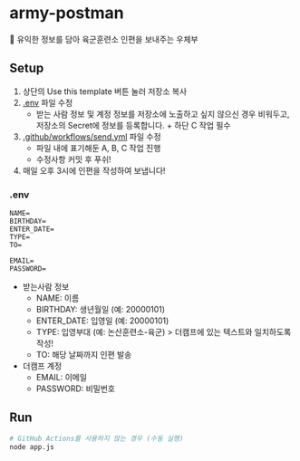 # army-postman

📮 유익한 정보를 담아 육군훈련소 인편을 보내주는 우체부

## Setup

1. 상단의 Use this template 버튼 눌러 저장소 복사
2. [.env](./env) 파일 수정
   - 받는 사람 정보 및 계정 정보를 저장소에 노출하고 싶지 않으신 경우 비워두고, 저장소의 Secret에 정보를 등록합니다. + 하단 C 작업 필수
3. [.github/workflows/send.yml](.github/workflows/send.yml) 파일 수정
   - 파일 내에 표기해둔 A, B, C 작업 진행
   - 수정사항 커밋 후 푸쉬!
4. 매일 오후 3시에 인편을 작성하여 보냅니다!

### .env

```
NAME=
BIRTHDAY=
ENTER_DATE=
TYPE=
TO=

EMAIL=
PASSWORD=
```

- 받는사람 정보
  - NAME: 이름
  - BIRTHDAY: 생년월일 (예: 20000101)
  - ENTER_DATE: 입영일 (예: 20000101)
  - TYPE: 입영부대 (예: 논산훈련소-육군) > 더캠프에 있는 텍스트와 일치하도록 작성!
  - TO: 해당 날짜까지 인편 발송
- 더캠프 계정
  - EMAIL: 이메일
  - PASSWORD: 비밀번호

## Run

```bash
# GitHub Actions를 사용하지 않는 경우 (수동 실행)
node app.js
```
